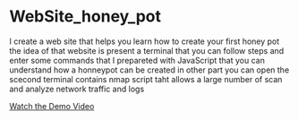 # WebSite_honey_pot
 I create a web site that helps you learn how to create your first honey pot
 the idea of that website is present a terminal that you can follow steps and enter some commands that  I prepareted with JavaScript
 that you can understand how a honneypot can be created 
 in other part you can open the scecond terminal contains nmap script taht allows a large number of scan and analyze network traffic and logs
 
[Watch the Demo Video](https://github.com/user-attachments/assets/92291e04-a095-4c0f-99ea-93a11367d0dd)
